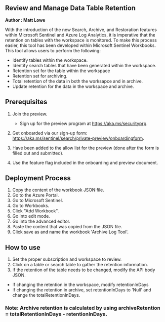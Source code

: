 ## Review and Manage Data Table Retention
**Author : Matt Lowe**

With the introduction of the new Search, Archive, and Restoration features within Microsoft Sentinel and Azure Log Analytics, it is imperative that the retention on tables with the workspace is monitored. To make this process easier, this tool has been developed within Microsoft Sentinel Workbooks. This tool allows users to perform the following:
- Identify tables within the workspace.
- Identify search tables that have been generated within the workspace.
- Retention set for the table within the workspace
- Retention set for archiving.
- Total retention of the data in both the worksapce and in archive.
- Update retention for the data in the workspace and archive.

## Prerequisites
1. Join the preview.
	- Sign up for the preview program at https://aka.ms/securityprp.

2. Get onboarded via our sign-up form: https://aka.ms/sentinel/search/private-preview/onboardingform.

3. Have been added to the allow list for the preview (done after the form is filled out and submitted).
   
4. Use the feature flag included in the onboarding and preview document.

## Deployment Process
1. Copy the content of the workbook JSON file.
2. Go to the Azure Portal.
3. Go to Microsoft Sentinel.
4. Go to Workbooks.
5. Click "Add Workbook".
6. Go into edit mode.
7. Go into the advanced editor.
8. Paste the content that was copied from the JSON file.
9. Click save as and name the workbook 'Archive Log Tool'.

## How to use
1. Set the proper subscription and workspace to review.
2. Click on a table or search table to gather the retention information.
3. If the retention of the table needs to be changed, modify the API body JSON.
- If changing the retention in the workspace, modify retentionInDays
- If changing the retention in archive, set retentionInDays to 'Null' and change the totalRetentionInDays. 

### Note: Archive retention is calculated by using archiveRetention = totalRetentionInDays - retentionInDays.
   